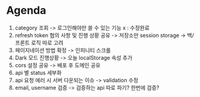 
# Agenda
1. category 조회 -> 로그인해야만 쓸 수 있는 기능 x : 수정완료
2. refresh token 협의 사항 및 진행 상황 공유 -> 저장소만 session storage -> 백/프론트 로직 따로 고려
3. 페이지네이션 방법 확정 -> 인피니티 스크롤
4. Dark 모드 진행상황 -> 오늘 localStorage 속성 추가
5. cors 설정 공유 -> 배포 후 도메인 공유
6. api 별 status 세부화 
7. api 요청 에러 시 서버 다운되는 이슈 -> validation 수정
8. email, username 검증 -> 검증하는 api 따로 파기? 한번에 검증?